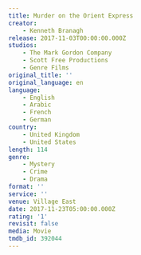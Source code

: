 ```yaml
---
title: Murder on the Orient Express
creator:
    - Kenneth Branagh
release: 2017-11-03T00:00:00.000Z
studios:
    - The Mark Gordon Company
    - Scott Free Productions
    - Genre Films
original_title: ''
original_language: en
language:
    - English
    - Arabic
    - French
    - German
country:
    - United Kingdom
    - United States
length: 114
genre:
    - Mystery
    - Crime
    - Drama
format: ''
service: ''
venue: Village East
date: 2017-11-23T05:00:00.000Z
rating: '1'
revisit: false
media: Movie
tmdb_id: 392044
---
```



